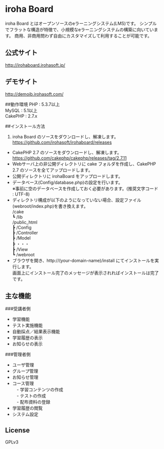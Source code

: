 # iroha Board

iroha Board とはオープンソースのeラーニングシステム(LMS)です。
シンプルでフラットな構造が特徴で、小規模なeラーニングシステムの構築に向いています。
商用、非商用問わず自由にカスタマイズして利用することが可能です。

## 公式サイト
http://irohaboard.irohasoft.jp/

## デモサイト
http://demoib.irohasoft.com/

##動作環境
PHP : 5.3.7以上  
MySQL : 5.1以上  
CakePHP : 2.7.x  

##インストール方法
1. iroha Board のソースをダウンロードし、解凍します。  
https://github.com/irohasoft/irohaboard/releases
* CakePHP 2.7 のソースをダウンロードし、解凍します。  
https://github.com/cakephp/cakephp/releases/tag/2.7.11
* Webサーバ上の非公開ディレクトリに cake フォルダを作成し、CakePHP 2.7 のソースを全てアップロードします。
* 公開ディレクトリに irohaBoard をアップロードします。
* データベース(Config/database.php)の設定を行います。  
  ※事前に空のデータベースを作成しておく必要があります。(推奨文字コード : UTF-8)  
* ディレクトリ構成が以下のようになっていない場合、設定ファイル(webroot/index.php)を書き換えます。  
/cake  
┗ /lib  
/public_html  
┣ /Config  
┣ /Controller  
┣ /Model  
┣ ・・・  
┣ /View  
┗ /webroot  
* ブラウザを開き、http://(your-domain-name)/install にてインストールを実行します。  
画面上にインストール完了のメッセージが表示されればインストールは完了です。

## 主な機能
###受講者側
* 学習機能
* テスト実施機能
* 自動採点／結果表示機能
* 学習履歴の表示
* お知らせの表示

###管理者側
* ユーザ管理
* グループ管理
* お知らせ管理
* コース管理  
　- 学習コンテンツの作成  
　- テストの作成  
　- 配布資料の登録  
* 学習履歴の閲覧
* システム設定
  

## License
GPLv3

